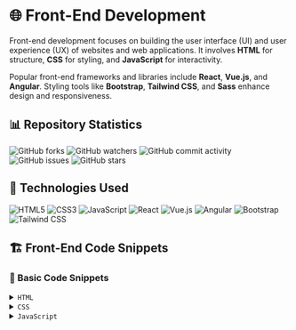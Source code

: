 # 🌐 Front-End Development

Front-end development focuses on building the user interface (UI) and user experience (UX) of websites and web applications. It involves **HTML** for structure, **CSS** for styling, and **JavaScript** for interactivity.  

Popular front-end frameworks and libraries include **React**, **Vue.js**, and **Angular**. Styling tools like **Bootstrap**, **Tailwind CSS**, and **Sass** enhance design and responsiveness.



## 📊 Repository Statistics

![GitHub forks](https://img.shields.io/github/forks/mmahesh09/Front-End-Developement?style=flat-square&logo=github&logoColor=white&color=2088FF)
![GitHub watchers](https://img.shields.io/github/watchers/mmahesh09/Front-End-Developement?style=flat-square&logo=github&logoColor=white&color=2088FF)
![GitHub commit activity](https://img.shields.io/github/commit-activity/m/mmahesh09/Front-End-Developement?style=flat-square&logo=github&logoColor=white&color=2088FF)
![GitHub issues](https://img.shields.io/github/issues/mmahesh09/Front-End-Developement?style=flat-square&logo=github&logoColor=white&color=2088FF)
![GitHub stars](https://img.shields.io/github/stars/mmahesh09/Front-End-Developement?style=flat-square&logo=github&logoColor=white&color=2088FF)



## 🚀 Technologies Used  

<div>
    <img src="https://img.shields.io/badge/-HTML5-black?style=for-the-badge&logoColor=white&logo=html5&color=E34F26" alt="HTML5" />
    <img src="https://img.shields.io/badge/-CSS3-black?style=for-the-badge&logoColor=white&logo=css3&color=1572B6" alt="CSS3" />
    <img src="https://img.shields.io/badge/-JavaScript-black?style=for-the-badge&logoColor=white&logo=javascript&color=F7DF1E" alt="JavaScript" />
    <img src="https://img.shields.io/badge/-React-black?style=for-the-badge&logoColor=white&logo=react&color=61DAFB" alt="React" />
    <img src="https://img.shields.io/badge/-Vue.js-black?style=for-the-badge&logoColor=white&logo=vuedotjs&color=4FC08D" alt="Vue.js" />
    <img src="https://img.shields.io/badge/-Angular-black?style=for-the-badge&logoColor=white&logo=angular&color=DD0031" alt="Angular" />
    <img src="https://img.shields.io/badge/-Bootstrap-black?style=for-the-badge&logoColor=white&logo=bootstrap&color=7952B3" alt="Bootstrap" />
    <img src="https://img.shields.io/badge/-Tailwind_CSS-black?style=for-the-badge&logoColor=white&logo=tailwindcss&color=06B6D4" alt="Tailwind CSS" />
</div>



## 🏗️ Front-End Code Snippets

### 📌 Basic Code Snippets

<details>
<summary><code>HTML</code></summary>

```html
<!DOCTYPE html>
<html lang="en">
<head>
    <meta charset="UTF-8">
    <meta name="viewport" content="width=device-width, initial-scale=1.0">
    <title>HTML Example</title>
</head>
<body>
    <h1>Welcome to HTML</h1>
    <p>This is a simple HTML structure.</p>
</body>
</html>
```
</details>

<details>
<summary><code>CSS</code></summary>
    
``` styles.css 
body {
    font-family: Arial, sans-serif;
    background-color: #f4f4f4;
    color: #333;
}
h1 {
    color: blue;
}

```
</details>

<details>
<summary><code>JavaScript</code></summary>
    

``` script.js
document.addEventListener("DOMContentLoaded", function() {
    alert("JavaScript Loaded!");
});

```
</details>
